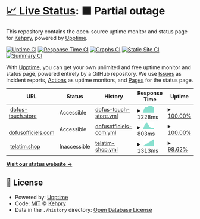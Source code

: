 # [📈 Live Status](https://Kehpry.github.io/phishcheck): <!--live status--> **🟧 Partial outage**

This repository contains the open-source uptime monitor and status page for [Kehpry](https://Kehpry.github.io/phishcheck), powered by [Upptime](https://github.com/upptime/upptime).

[![Uptime CI](https://github.com/Kehpry/phishcheck/workflows/Uptime%20CI/badge.svg)](https://github.com/Kehpry/phishcheck/actions?query=workflow%3A%22Uptime+CI%22)
[![Response Time CI](https://github.com/Kehpry/phishcheck/workflows/Response%20Time%20CI/badge.svg)](https://github.com/Kehpry/phishcheck/actions?query=workflow%3A%22Response+Time+CI%22)
[![Graphs CI](https://github.com/Kehpry/phishcheck/workflows/Graphs%20CI/badge.svg)](https://github.com/Kehpry/phishcheck/actions?query=workflow%3A%22Graphs+CI%22)
[![Static Site CI](https://github.com/Kehpry/phishcheck/workflows/Static%20Site%20CI/badge.svg)](https://github.com/Kehpry/phishcheck/actions?query=workflow%3A%22Static+Site+CI%22)
[![Summary CI](https://github.com/Kehpry/phishcheck/workflows/Summary%20CI/badge.svg)](https://github.com/Kehpry/phishcheck/actions?query=workflow%3A%22Summary+CI%22)

With [Upptime](https://upptime.js.org), you can get your own unlimited and free uptime monitor and status page, powered entirely by a GitHub repository. We use [Issues](https://github.com/Kehpry/phishcheck/issues) as incident reports, [Actions](https://github.com/Kehpry/phishcheck/actions) as uptime monitors, and [Pages](https://Kehpry.github.io/phishcheck) for the status page.

<!--start: status pages-->
<!-- This summary is generated by Upptime (https://github.com/upptime/upptime) -->
<!-- Do not edit this manually, your changes will be overwritten -->
<!-- prettier-ignore -->
| URL | Status | History | Response Time | Uptime |
| --- | ------ | ------- | ------------- | ------ |
| <img alt="" src="https://favicons.githubusercontent.com/www.dofus-touch.store" height="13"> [dofus-touch.store](https://www.dofus-touch.store) | Accessible | [dofus-touch-store.yml](https://github.com/Kehpry/phishcheck/commits/HEAD/history/dofus-touch-store.yml) | <details><summary><img alt="Response time graph" src="./graphs/dofus-touch-store/response-time-week.png" height="20"> 1228ms</summary><br><a href="https://phishcheck.dofhelp.fr/history/dofus-touch-store"><img alt="Response time 1228" src="https://img.shields.io/endpoint?url=https%3A%2F%2Fraw.githubusercontent.com%2FKehpry%2Fphishcheck%2FHEAD%2Fapi%2Fdofus-touch-store%2Fresponse-time.json"></a><br><a href="https://phishcheck.dofhelp.fr/history/dofus-touch-store"><img alt="24-hour response time 1228" src="https://img.shields.io/endpoint?url=https%3A%2F%2Fraw.githubusercontent.com%2FKehpry%2Fphishcheck%2FHEAD%2Fapi%2Fdofus-touch-store%2Fresponse-time-day.json"></a><br><a href="https://phishcheck.dofhelp.fr/history/dofus-touch-store"><img alt="7-day response time 1228" src="https://img.shields.io/endpoint?url=https%3A%2F%2Fraw.githubusercontent.com%2FKehpry%2Fphishcheck%2FHEAD%2Fapi%2Fdofus-touch-store%2Fresponse-time-week.json"></a><br><a href="https://phishcheck.dofhelp.fr/history/dofus-touch-store"><img alt="30-day response time 1228" src="https://img.shields.io/endpoint?url=https%3A%2F%2Fraw.githubusercontent.com%2FKehpry%2Fphishcheck%2FHEAD%2Fapi%2Fdofus-touch-store%2Fresponse-time-month.json"></a><br><a href="https://phishcheck.dofhelp.fr/history/dofus-touch-store"><img alt="1-year response time 1228" src="https://img.shields.io/endpoint?url=https%3A%2F%2Fraw.githubusercontent.com%2FKehpry%2Fphishcheck%2FHEAD%2Fapi%2Fdofus-touch-store%2Fresponse-time-year.json"></a></details> | <details><summary><a href="https://phishcheck.dofhelp.fr/history/dofus-touch-store">100.00%</a></summary><a href="https://phishcheck.dofhelp.fr/history/dofus-touch-store"><img alt="All-time uptime 100.00%" src="https://img.shields.io/endpoint?url=https%3A%2F%2Fraw.githubusercontent.com%2FKehpry%2Fphishcheck%2FHEAD%2Fapi%2Fdofus-touch-store%2Fuptime.json"></a><br><a href="https://phishcheck.dofhelp.fr/history/dofus-touch-store"><img alt="24-hour uptime 100.00%" src="https://img.shields.io/endpoint?url=https%3A%2F%2Fraw.githubusercontent.com%2FKehpry%2Fphishcheck%2FHEAD%2Fapi%2Fdofus-touch-store%2Fuptime-day.json"></a><br><a href="https://phishcheck.dofhelp.fr/history/dofus-touch-store"><img alt="7-day uptime 100.00%" src="https://img.shields.io/endpoint?url=https%3A%2F%2Fraw.githubusercontent.com%2FKehpry%2Fphishcheck%2FHEAD%2Fapi%2Fdofus-touch-store%2Fuptime-week.json"></a><br><a href="https://phishcheck.dofhelp.fr/history/dofus-touch-store"><img alt="30-day uptime 100.00%" src="https://img.shields.io/endpoint?url=https%3A%2F%2Fraw.githubusercontent.com%2FKehpry%2Fphishcheck%2FHEAD%2Fapi%2Fdofus-touch-store%2Fuptime-month.json"></a><br><a href="https://phishcheck.dofhelp.fr/history/dofus-touch-store"><img alt="1-year uptime 100.00%" src="https://img.shields.io/endpoint?url=https%3A%2F%2Fraw.githubusercontent.com%2FKehpry%2Fphishcheck%2FHEAD%2Fapi%2Fdofus-touch-store%2Fuptime-year.json"></a></details>
| <img alt="" src="https://favicons.githubusercontent.com/dofusofficiels.com" height="13"> [dofusofficiels.com](http://dofusofficiels.com/) | Accessible | [dofusofficiels-com.yml](https://github.com/Kehpry/phishcheck/commits/HEAD/history/dofusofficiels-com.yml) | <details><summary><img alt="Response time graph" src="./graphs/dofusofficiels-com/response-time-week.png" height="20"> 803ms</summary><br><a href="https://phishcheck.dofhelp.fr/history/dofusofficiels-com"><img alt="Response time 803" src="https://img.shields.io/endpoint?url=https%3A%2F%2Fraw.githubusercontent.com%2FKehpry%2Fphishcheck%2FHEAD%2Fapi%2Fdofusofficiels-com%2Fresponse-time.json"></a><br><a href="https://phishcheck.dofhelp.fr/history/dofusofficiels-com"><img alt="24-hour response time 803" src="https://img.shields.io/endpoint?url=https%3A%2F%2Fraw.githubusercontent.com%2FKehpry%2Fphishcheck%2FHEAD%2Fapi%2Fdofusofficiels-com%2Fresponse-time-day.json"></a><br><a href="https://phishcheck.dofhelp.fr/history/dofusofficiels-com"><img alt="7-day response time 803" src="https://img.shields.io/endpoint?url=https%3A%2F%2Fraw.githubusercontent.com%2FKehpry%2Fphishcheck%2FHEAD%2Fapi%2Fdofusofficiels-com%2Fresponse-time-week.json"></a><br><a href="https://phishcheck.dofhelp.fr/history/dofusofficiels-com"><img alt="30-day response time 803" src="https://img.shields.io/endpoint?url=https%3A%2F%2Fraw.githubusercontent.com%2FKehpry%2Fphishcheck%2FHEAD%2Fapi%2Fdofusofficiels-com%2Fresponse-time-month.json"></a><br><a href="https://phishcheck.dofhelp.fr/history/dofusofficiels-com"><img alt="1-year response time 803" src="https://img.shields.io/endpoint?url=https%3A%2F%2Fraw.githubusercontent.com%2FKehpry%2Fphishcheck%2FHEAD%2Fapi%2Fdofusofficiels-com%2Fresponse-time-year.json"></a></details> | <details><summary><a href="https://phishcheck.dofhelp.fr/history/dofusofficiels-com">100.00%</a></summary><a href="https://phishcheck.dofhelp.fr/history/dofusofficiels-com"><img alt="All-time uptime 100.00%" src="https://img.shields.io/endpoint?url=https%3A%2F%2Fraw.githubusercontent.com%2FKehpry%2Fphishcheck%2FHEAD%2Fapi%2Fdofusofficiels-com%2Fuptime.json"></a><br><a href="https://phishcheck.dofhelp.fr/history/dofusofficiels-com"><img alt="24-hour uptime 100.00%" src="https://img.shields.io/endpoint?url=https%3A%2F%2Fraw.githubusercontent.com%2FKehpry%2Fphishcheck%2FHEAD%2Fapi%2Fdofusofficiels-com%2Fuptime-day.json"></a><br><a href="https://phishcheck.dofhelp.fr/history/dofusofficiels-com"><img alt="7-day uptime 100.00%" src="https://img.shields.io/endpoint?url=https%3A%2F%2Fraw.githubusercontent.com%2FKehpry%2Fphishcheck%2FHEAD%2Fapi%2Fdofusofficiels-com%2Fuptime-week.json"></a><br><a href="https://phishcheck.dofhelp.fr/history/dofusofficiels-com"><img alt="30-day uptime 100.00%" src="https://img.shields.io/endpoint?url=https%3A%2F%2Fraw.githubusercontent.com%2FKehpry%2Fphishcheck%2FHEAD%2Fapi%2Fdofusofficiels-com%2Fuptime-month.json"></a><br><a href="https://phishcheck.dofhelp.fr/history/dofusofficiels-com"><img alt="1-year uptime 100.00%" src="https://img.shields.io/endpoint?url=https%3A%2F%2Fraw.githubusercontent.com%2FKehpry%2Fphishcheck%2FHEAD%2Fapi%2Fdofusofficiels-com%2Fuptime-year.json"></a></details>
| <img alt="" src="https://favicons.githubusercontent.com/telatim.shop" height="13"> [telatim.shop](https://telatim.shop/) | Inaccessible | [telatim-shop.yml](https://github.com/Kehpry/phishcheck/commits/HEAD/history/telatim-shop.yml) | <details><summary><img alt="Response time graph" src="./graphs/telatim-shop/response-time-week.png" height="20"> 1313ms</summary><br><a href="https://phishcheck.dofhelp.fr/history/telatim-shop"><img alt="Response time 1313" src="https://img.shields.io/endpoint?url=https%3A%2F%2Fraw.githubusercontent.com%2FKehpry%2Fphishcheck%2FHEAD%2Fapi%2Ftelatim-shop%2Fresponse-time.json"></a><br><a href="https://phishcheck.dofhelp.fr/history/telatim-shop"><img alt="24-hour response time 1313" src="https://img.shields.io/endpoint?url=https%3A%2F%2Fraw.githubusercontent.com%2FKehpry%2Fphishcheck%2FHEAD%2Fapi%2Ftelatim-shop%2Fresponse-time-day.json"></a><br><a href="https://phishcheck.dofhelp.fr/history/telatim-shop"><img alt="7-day response time 1313" src="https://img.shields.io/endpoint?url=https%3A%2F%2Fraw.githubusercontent.com%2FKehpry%2Fphishcheck%2FHEAD%2Fapi%2Ftelatim-shop%2Fresponse-time-week.json"></a><br><a href="https://phishcheck.dofhelp.fr/history/telatim-shop"><img alt="30-day response time 1313" src="https://img.shields.io/endpoint?url=https%3A%2F%2Fraw.githubusercontent.com%2FKehpry%2Fphishcheck%2FHEAD%2Fapi%2Ftelatim-shop%2Fresponse-time-month.json"></a><br><a href="https://phishcheck.dofhelp.fr/history/telatim-shop"><img alt="1-year response time 1313" src="https://img.shields.io/endpoint?url=https%3A%2F%2Fraw.githubusercontent.com%2FKehpry%2Fphishcheck%2FHEAD%2Fapi%2Ftelatim-shop%2Fresponse-time-year.json"></a></details> | <details><summary><a href="https://phishcheck.dofhelp.fr/history/telatim-shop">98.62%</a></summary><a href="https://phishcheck.dofhelp.fr/history/telatim-shop"><img alt="All-time uptime 98.62%" src="https://img.shields.io/endpoint?url=https%3A%2F%2Fraw.githubusercontent.com%2FKehpry%2Fphishcheck%2FHEAD%2Fapi%2Ftelatim-shop%2Fuptime.json"></a><br><a href="https://phishcheck.dofhelp.fr/history/telatim-shop"><img alt="24-hour uptime 98.62%" src="https://img.shields.io/endpoint?url=https%3A%2F%2Fraw.githubusercontent.com%2FKehpry%2Fphishcheck%2FHEAD%2Fapi%2Ftelatim-shop%2Fuptime-day.json"></a><br><a href="https://phishcheck.dofhelp.fr/history/telatim-shop"><img alt="7-day uptime 98.62%" src="https://img.shields.io/endpoint?url=https%3A%2F%2Fraw.githubusercontent.com%2FKehpry%2Fphishcheck%2FHEAD%2Fapi%2Ftelatim-shop%2Fuptime-week.json"></a><br><a href="https://phishcheck.dofhelp.fr/history/telatim-shop"><img alt="30-day uptime 98.62%" src="https://img.shields.io/endpoint?url=https%3A%2F%2Fraw.githubusercontent.com%2FKehpry%2Fphishcheck%2FHEAD%2Fapi%2Ftelatim-shop%2Fuptime-month.json"></a><br><a href="https://phishcheck.dofhelp.fr/history/telatim-shop"><img alt="1-year uptime 98.62%" src="https://img.shields.io/endpoint?url=https%3A%2F%2Fraw.githubusercontent.com%2FKehpry%2Fphishcheck%2FHEAD%2Fapi%2Ftelatim-shop%2Fuptime-year.json"></a></details>

<!--end: status pages-->

[**Visit our status website →**](https://Kehpry.github.io/phishcheck)

## 📄 License

- Powered by: [Upptime](https://github.com/upptime/upptime)
- Code: [MIT](./LICENSE) © [Kehpry](https://Kehpry.github.io/phishcheck)
- Data in the `./history` directory: [Open Database License](https://opendatacommons.org/licenses/odbl/1-0/)
